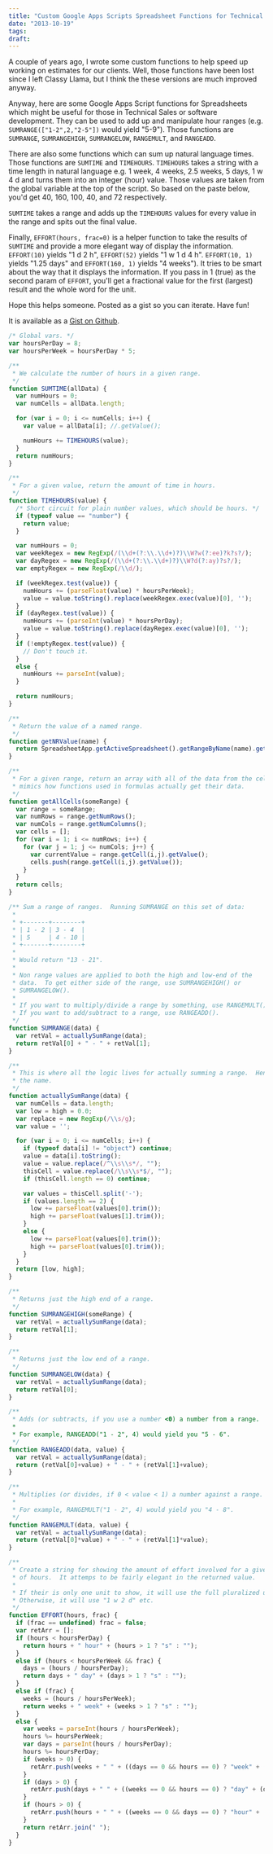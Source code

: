 ```yaml
---
title: "Custom Google Apps Scripts Spreadsheet Functions for Technical Sales"
date: "2013-10-19"
tags:
draft:
---
```


A couple of years ago, I wrote some custom functions to help speed up working on estimates for our clients. Well, those functions have been lost since I left Classy Llama, but I think the these versions are much improved anyway.

Anyway, here are some Google Apps Script functions for Spreadsheets which might be useful for those in Technical Sales or software development. They can be used to add up and manipulate hour ranges (e.g. `SUMRANGE(["1-2",2,"2-5"])` would yield "5-9"). Those functions are `SUMRANGE`, `SUMRANGEHIGH`, `SUMRANGELOW`, `RANGEMULT`, and `RANGEADD`.

There are also some functions which can sum up natural language times. Those functions are `SUMTIME` and `TIMEHOURS`. `TIMEHOURS` takes a string with a time length in natural language e.g. 1 week, 4 weeks, 2.5 weeks, 5 days, 1 w 4 d and turns them into an integer (hour) value. Those values are taken from the global variable at the top of the script. So based on the paste below, you'd get 40, 160, 100, 40, and 72 respectively.

`SUMTIME` takes a range and adds up the `TIMEHOURS` values for every value in the range and spits out the final value.

Finally, `EFFORT(hours, frac=0)` is a helper function to take the results of `SUMTIME` and provide a more elegant way of display the information. `EFFORT(10)` yields "1 d 2 h", `EFFORT(52)` yields "1 w 1 d 4 h". `EFFORT(10, 1)` yields "1.25 days" and `EFFORT(160, 1)` yields "4 weeks"). It tries to be smart about the way that it displays the information. If you pass in 1 (true) as the second param of `EFFORT`, you'll get a fractional value for the first (largest) result and the whole word for the unit.

Hope this helps someone. Posted as a gist so you can iterate. Have fun!

It is available as a [Gist on Github](https://gist.github.com/nvahalik/7057859#file-custom-google-apps-scripts-for-tech-sales).

```javascript
/* Global vars. */
var hoursPerDay = 8;
var hoursPerWeek = hoursPerDay * 5;

/**
 * We calculate the number of hours in a given range.
 */
function SUMTIME(allData) {
  var numHours = 0;
  var numCells = allData.length;

  for (var i = 0; i <= numCells; i++) {
    var value = allData[i]; //.getValue();

    numHours += TIMEHOURS(value);
  }
  return numHours;
}

/**
 * For a given value, return the amount of time in hours.
 */
function TIMEHOURS(value) {
  /* Short circuit for plain number values, which should be hours. */
  if (typeof value == "number") {
    return value;
  }

  var numHours = 0;
  var weekRegex = new RegExp(/(\\d+(?:\\.\\d+)?)\\W?w(?:ee)?k?s?/);
  var dayRegex = new RegExp(/(\\d+(?:\\.\\d+)?)\\W?d(?:ay)?s?/);
  var emptyRegex = new RegExp(/\\d/);

  if (weekRegex.test(value)) {
    numHours += (parseFloat(value) * hoursPerWeek);
    value = value.toString().replace(weekRegex.exec(value)[0], '');
  }
  if (dayRegex.test(value)) {
    numHours += (parseInt(value) * hoursPerDay);
    value = value.toString().replace(dayRegex.exec(value)[0], '');
  }
  if (!emptyRegex.test(value)) {
    // Don't touch it.
  }
  else {
    numHours += parseInt(value);
  }

  return numHours;
}

/**
 * Return the value of a named range.
 */
function getNRValue(name) {
  return SpreadsheetApp.getActiveSpreadsheet().getRangeByName(name).getValue();
}

/**
 * For a given range, return an array with all of the data from the cells. This
 * mimics how functions used in formulas actually get their data.
 */
function getAllCells(someRange) {
  var range = someRange;
  var numRows = range.getNumRows();
  var numCols = range.getNumColumns();
  var cells = [];
  for (var i = 1; i <= numRows; i++) {
    for (var j = 1; j <= numCols; j++) {
      var currentValue = range.getCell(i,j).getValue();
      cells.push(range.getCell(i,j).getValue());
    }
  }
  return cells;
}

/** Sum a range of ranges.  Running SUMRANGE on this set of data:
 *
 * +-------+--------+
 * | 1 - 2 | 3 - 4  |
 * | 5     | 4 - 10 |
 * +-------+--------+
 *
 * Would return "13 - 21".
 *
 * Non range values are applied to both the high and low-end of the
 * data.  To get either side of the range, use SUMRANGEHIGH() or
 * SUMRANGELOW().
 *
 * If you want to multiply/divide a range by something, use RANGEMULT().
 * If you want to add/subtract to a range, use RANGEADD().
 */
function SUMRANGE(data) {
  var retVal = actuallySumRange(data);
  return retVal[0] + " - " + retVal[1];
}

/**
 * This is where all the logic lives for actually summing a range.  Hence
 * the name.
 */
function actuallySumRange(data) {
  var numCells = data.length;
  var low = high = 0.0;
  var replace = new RegExp(/\\s/g);
  var value = '';

  for (var i = 0; i <= numCells; i++) {
    if (typeof data[i] != "object") continue;
    value = data[i].toString();
    value = value.replace(/^\\s\\s*/, "");
    thisCell = value.replace(/\\s\\s*$/, "");
    if (thisCell.length == 0) continue;

    var values = thisCell.split('-');
    if (values.length == 2) {
      low += parseFloat(values[0].trim());
      high += parseFloat(values[1].trim());
    }
    else {
      low += parseFloat(values[0].trim());
      high += parseFloat(values[0].trim());
    }
  }
  return [low, high];
}

/**
 * Returns just the high end of a range.
 */
function SUMRANGEHIGH(someRange) {
  var retVal = actuallySumRange(data);
  return retVal[1];
}

/**
 * Returns just the low end of a range.
 */
function SUMRANGELOW(data) {
  var retVal = actuallySumRange(data);
  return retVal[0];
}

/**
 * Adds (or subtracts, if you use a number <0) a number from a range.
 *
 * For example, RANGEADD("1 - 2", 4) would yield you "5 - 6".
 */
function RANGEADD(data, value) {
  var retVal = actuallySumRange(data);
  return (retVal[0]+value) + " - " + (retVal[1]+value);
}

/**
 * Multiplies (or divides, if 0 < value < 1) a number against a range.
 *
 * For example, RANGEMULT("1 - 2", 4) would yield you "4 - 8".
 */
function RANGEMULT(data, value) {
  var retVal = actuallySumRange(data);
  return (retVal[0]*value) + " - " + (retVal[1]*value);
}

/**
 * Create a string for showing the amount of effort involved for a given amount
 * of hours.  It attemps to be fairly elegant in the returned value.
 *
 * If their is only one unit to show, it will use the full pluralized unit name.
 * Otherwise, it will use "1 w 2 d" etc.
 */
function EFFORT(hours, frac) {
  if (frac == undefined) frac = false;
  var retArr = [];
  if (hours < hoursPerDay) {
    return hours + " hour" + (hours > 1 ? "s" : "");
  }
  else if (hours < hoursPerWeek && frac) {
    days = (hours / hoursPerDay);
    return days + " day" + (days > 1 ? "s" : "");
  }
  else if (frac) {
    weeks = (hours / hoursPerWeek);
    return weeks + " week" + (weeks > 1 ? "s" : "");
  }
  else {
    var weeks = parseInt(hours / hoursPerWeek);
    hours %= hoursPerWeek;
    var days = parseInt(hours / hoursPerDay);
    hours %= hoursPerDay;
    if (weeks > 0) {
      retArr.push(weeks + " " + ((days == 0 && hours == 0) ? "week" + (weeks > 1 ? "s" : "") : "w"));
    }
    if (days > 0) {
      retArr.push(days + " " + ((weeks == 0 && hours == 0) ? "day" + (days > 1 ? "s" : "") : "d"));
    }
    if (hours > 0) {
      retArr.push(hours + " " + ((weeks == 0 && days == 0) ? "hour" + (hours > 1 ? "s" : "") : "h"));
    }
    return retArr.join(" ");
  }
}
```
